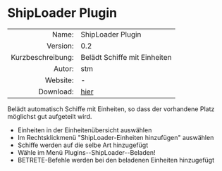 # ShipLoader Plugin

| | |
| ---: | --- |
| Name: | ShipLoader Plugin |
| Version: | 0.2 |
| Kurzbeschreibung: | Belädt Schiffe mit Einheiten |
| Autor: | stm |
| Website: | - |
| Download: | [hier](/de/download/#shiploader) |

Belädt automatisch Schiffe mit Einheiten, so dass der vorhandene Platz möglichst gut aufgeteilt wird.

* Einheiten in der Einheitenübersicht auswählen
* Im Rechtsklickmenü "ShipLoader-Einheiten hinzufügen" auswählen
* Schiffe werden auf die selbe Art hinzugefügt
* Wähle im Menü Plugins--ShipLoader--Beladen!
* BETRETE-Befehle werden bei den beladenen Einheiten hinzugefügt
